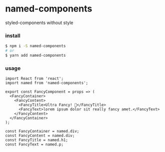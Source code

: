 # named-components

styled-components without style

### install

```bash
$ npm i -S named-components
# or
$ yarn add named-components
```

### usage

```tsx
import React from 'react';
import named from 'named-components';

export const FancyComponent = props => (
  <FancyContainer>
    <FancyContent>
      <FancyTitle>Ultra Fancy! 👑</FancyTitle>
      <FancyText>lorem ipsum dolor sit really fancy amet.</FancyText>
    </FancyContent>
  </FancyContainer>
);

const FancyContainer = named.div;
const FancyContent = named.div;
const FancyTitle = named.h1;
const FancyText = named.p;
```
